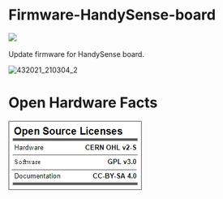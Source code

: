 # Firmware-HandySense-board
![](https://komarev.com/ghpvc/?username=your-github-Firmware-HandySense-board&color=brightgreen) 

Update firmware for HandySense board.


![432021_210304_2](https://user-images.githubusercontent.com/80938836/111821386-2ac7fc80-8915-11eb-86a7-7fffc4a2d4de.jpg)

# Open Hardware Facts
![](https://github.com/HandySense/HandySense/blob/main/os.PNG)
